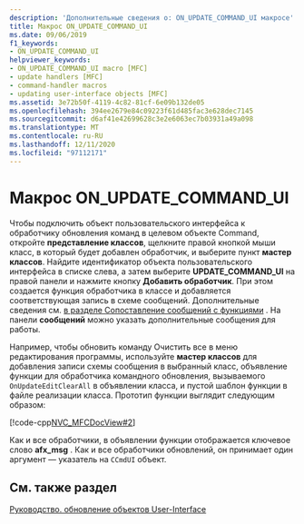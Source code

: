```yaml
---
description: 'Дополнительные сведения о: ON_UPDATE_COMMAND_UI макросе'
title: Макрос ON_UPDATE_COMMAND_UI
ms.date: 09/06/2019
f1_keywords:
- ON_UPDATE_COMMAND_UI
helpviewer_keywords:
- ON_UPDATE_COMMAND_UI macro [MFC]
- update handlers [MFC]
- command-handler macros
- updating user-interface objects [MFC]
ms.assetid: 3e72b50f-4119-4c82-81cf-6e09b132de05
ms.openlocfilehash: 394ee2679e84c09223f61d485fac3e628dec7145
ms.sourcegitcommit: d6af41e42699628c3e2e6063ec7b03931a49a098
ms.translationtype: MT
ms.contentlocale: ru-RU
ms.lasthandoff: 12/11/2020
ms.locfileid: "97112171"
---
```

# <a name="on_update_command_ui-macro"></a>Макрос ON_UPDATE_COMMAND_UI

Чтобы подключить объект пользовательского интерфейса к обработчику обновления команд в целевом объекте Command, откройте **представление классов**, щелкните правой кнопкой мыши класс, в который будет добавлен обработчик, и выберите пункт **мастер классов**. Найдите идентификатор объекта пользовательского интерфейса в списке слева, а затем выберите **UPDATE_COMMAND_UI** на правой панели и нажмите кнопку **Добавить обработчик**. При этом создается функция обработчика в классе и добавляется соответствующая запись в схеме сообщений. Дополнительные сведения см. [в разделе Сопоставление сообщений с функциями](reference/mapping-messages-to-functions.md) . На панели **сообщений** можно указать дополнительные сообщения для работы.

Например, чтобы обновить команду Очистить все в меню редактирования программы, используйте **мастер классов** для добавления записи схемы сообщения в выбранный класс, объявление функции для обработчика командного обновления, вызываемого `OnUpdateEditClearAll` в объявлении класса, и пустой шаблон функции в файле реализации класса. Прототип функции выглядит следующим образом:

[!code-cpp[NVC_MFCDocView#2](codesnippet/cpp/on-update-command-ui-macro_1.h)]

Как и все обработчики, в объявлении функции отображается ключевое слово **afx_msg** . Как и все обработчики обновлений, он принимает один аргумент — указатель на `CCmdUI` объект.

## <a name="see-also"></a>См. также раздел

[Руководство. обновление объектов User-Interface](how-to-update-user-interface-objects.md)
